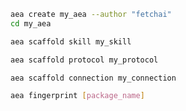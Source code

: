 ``` bash
aea create my_aea --author "fetchai"
cd my_aea
```
``` bash
aea scaffold skill my_skill
```
``` bash
aea scaffold protocol my_protocol
```
``` bash
aea scaffold connection my_connection
```
``` bash
aea fingerprint [package_name]
```
